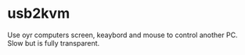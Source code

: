 # usb2kvm
Use oyr computers screen, keaybord and mouse to control another PC. Slow but is fully transparent.
